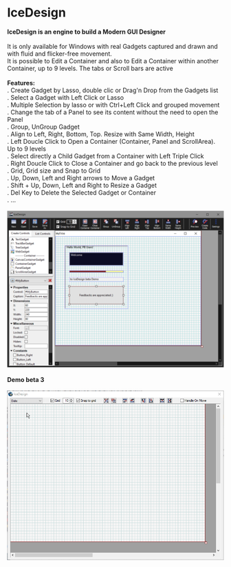 # IceDesign

__IceDesign is an engine to build a Modern GUI Designer__<br>
<br>
It is only available for Windows with real Gadgets captured and drawn and with fluid and flicker-free movement.<br>
It is possible to Edit a Container and also to Edit a Container within another Container, up to 9 levels. The tabs or Scroll bars are active<br>
<br>
__Features:__<br>
. Create Gadget by Lasso, double clic or Drag'n Drop from the Gadgets list<br>
. Select a Gadget with Left Click or Lasso<br>
. Multiple Selection by lasso or with Ctrl+Left Click and grouped movement<br>
. Change the tab of a Panel to see its content without the need to open the Panel<br>
. Group, UnGroup Gadget<br>
. Align to Left, Right, Bottom, Top. Resize with Same Width, Height<br>
. Left Doucle Click to Open a Container (Container, Panel and ScrollArea). Up to 9 levels<br>
. Select directly a Child Gadget from a Container with Left Triple Click<br>
. Right Doucle Click to Close a Container and go back to the previous level<br>
. Grid, Grid size and Snap to Grid<br>
. Up, Down, Left and Right arrows to Move a Gadget<br>
. Shift + Up, Down, Left and Right to Resize a Gadget<br>
. Del Key to Delete the Selected Gadget or Container<br>
. ...<br>
<br>
![Alt text](/Images/IceDesign_demo.png?raw=true "IceDesign")<br><br>
__Demo beta 3__<br><br>
![Alt text](/gif_demo/IceDesign_Beta2_demo.gif?raw=true "IceDesign")<br>
